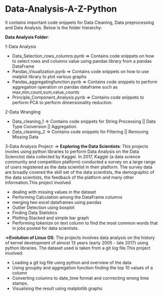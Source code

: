 # Data-Analysis-A-Z-Python
It contains important code snippets for Data Cleaning, Data preprocessing and Data Analysis. Below is the folder hierarchy:

**Data Analysis Folder**:

1-Data Analysis
- Data_Selection_rows_columns.pynb => Contains code snippets on how to select rows and columns value using pandas library from a pandas DataFrame
- Pandas_Visualization.pynb => Contains code snippets on how to use matplot library to plot various graphs
- Pandas_aggregatingfunction.pynb => Contains code snippets to perform aggregation operation on pandas dataframe such as max,min,count,sum,value_counts
- Principle_Component_Analysis.pynb => Contains code snippets to perform PCA to perform dimensionality reduction.

2-Data Wrangling
- Data_cleaning_1 => Contains code snippets for String Processing || Data Type Conversion || Aggregation
- Data_cleaning_2 => Contains code snippets for Filtering || Removing Missing Data

3-Data Analysis Project:
=> **Exploring the Data Scientists**: This projects involes using python libraries to perform Data Analysis on the Data Scienctist data collected by Kaggel. In 2017, Kaggle (a data science community and competition platform) conducted a survey on a large range of users registered as the data scientist in their platform. The survey data are broadly covered the skill set of the data scientists, the demographic of the data scientists, the feedback of the platform and many other information.This project involved
- dealing with missing values in the dataset
- Performing Calculation among the DataFrame columns
- merging two excel dataframes using pandas
- Outlier Detection using boxplot
- Finding Data Statistics
- Plotting Stacked and simple bar graph 
- Performing tokenize on text column to find the most common words that in jobs posted for data scientists. 

=>**Evolution of Linux OS**: The projects involves data analysis on the history of kernel development of almost 13 years (early 2005 - late 2017) using python libraries. The dataset used is taken from a git log file.This project involved:
- Loading a git log file using python and overview of the data
- Using groupby and aggregation function finding the top 10 values of a column
- Converting columns to date_time format and corrrecting wrong time stamps.
- Visualising the result using matplotlib graphs

